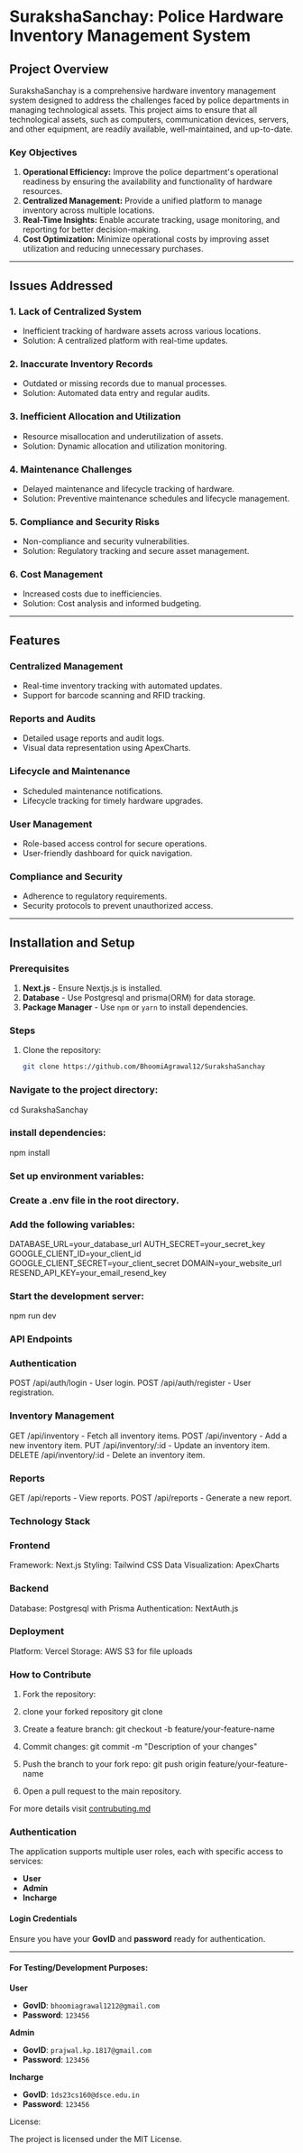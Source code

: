 # SurakshaSanchay: Police Hardware Inventory Management System


## Project Overview
SurakshaSanchay is a comprehensive hardware inventory management system designed to address the challenges faced by police departments in managing technological assets. This project aims to ensure that all technological assets, such as computers, communication devices, servers, and other equipment, are readily available, well-maintained, and up-to-date.

### Key Objectives
1. **Operational Efficiency:** Improve the police department's operational readiness by ensuring the availability and functionality of hardware resources.
2. **Centralized Management:** Provide a unified platform to manage inventory across multiple locations.
3. **Real-Time Insights:** Enable accurate tracking, usage monitoring, and reporting for better decision-making.
4. **Cost Optimization:** Minimize operational costs by improving asset utilization and reducing unnecessary purchases.

---

## Issues Addressed

### 1. Lack of Centralized System
- Inefficient tracking of hardware assets across various locations.
- Solution: A centralized platform with real-time updates.

### 2. Inaccurate Inventory Records
- Outdated or missing records due to manual processes.
- Solution: Automated data entry and regular audits.

### 3. Inefficient Allocation and Utilization
- Resource misallocation and underutilization of assets.
- Solution: Dynamic allocation and utilization monitoring.

### 4. Maintenance Challenges
- Delayed maintenance and lifecycle tracking of hardware.
- Solution: Preventive maintenance schedules and lifecycle management.

### 5. Compliance and Security Risks
- Non-compliance and security vulnerabilities.
- Solution: Regulatory tracking and secure asset management.

### 6. Cost Management
- Increased costs due to inefficiencies.
- Solution: Cost analysis and informed budgeting.

---

## Features

### Centralized Management
- Real-time inventory tracking with automated updates.
- Support for barcode scanning and RFID tracking.

### Reports and Audits
- Detailed usage reports and audit logs.
- Visual data representation using ApexCharts.

### Lifecycle and Maintenance
- Scheduled maintenance notifications.
- Lifecycle tracking for timely hardware upgrades.

### User Management
- Role-based access control for secure operations.
- User-friendly dashboard for quick navigation.

### Compliance and Security
- Adherence to regulatory requirements.
- Security protocols to prevent unauthorized access.

---

## Installation and Setup

### Prerequisites
1. **Next.js** - Ensure Nextjs.js is installed.
2. **Database** - Use Postgresql and prisma(ORM) for data storage.
3. **Package Manager** - Use `npm` or `yarn` to install dependencies.

### Steps
1. Clone the repository:
   ```bash
   git clone https://github.com/BhoomiAgrawal12/SurakshaSanchay

### Navigate to the project directory:
cd SurakshaSanchay
### install dependencies:
npm install
### Set up environment variables:
### Create a .env file in the root directory.
### Add the following variables:
DATABASE_URL=your_database_url
AUTH_SECRET=your_secret_key
GOOGLE_CLIENT_ID=your_client_id
GOOGLE_CLIENT_SECRET=your_client_secret
DOMAIN=your_website_url
RESEND_API_KEY=your_email_resend_key

### Start the development server:
npm run dev
### API Endpoints

### Authentication
POST /api/auth/login - User login.
POST /api/auth/register - User registration.

### Inventory Management
GET /api/inventory - Fetch all inventory items.
POST /api/inventory - Add a new inventory item.
PUT /api/inventory/:id - Update an inventory item.
DELETE /api/inventory/:id - Delete an inventory item.

### Reports
GET /api/reports - View reports.
POST /api/reports - Generate a new report.

### Technology Stack

### Frontend

Framework: Next.js
Styling: Tailwind CSS
Data Visualization: ApexCharts

### Backend

Database: Postgresql with Prisma
Authentication: NextAuth.js

### Deployment

Platform: Vercel
Storage: AWS S3 for file uploads

### How to Contribute

1. Fork the repository:

2. clone your forked repository
git clone <your-forked-repo-url>

3. Create a feature branch:
git checkout -b feature/your-feature-name

4. Commit changes:
git commit -m "Description of your changes"

5. Push the branch to your fork repo:
git push origin feature/your-feature-name

6. Open a pull request to the main repository.

For more details visit [contrubuting.md](https://github.com/BhoomiAgrawal12/SurakshaSanchay/blob/main/contributing.md)

### Authentication

The application supports multiple user roles, each with specific access to services:  
- **User**  
- **Admin**  
- **Incharge**

#### Login Credentials  
Ensure you have your **GovID** and **password** ready for authentication.

---

#### For Testing/Development Purposes:  

**User**  
- **GovID**: `bhoomiagrawal1212@gmail.com`  
- **Password**: `123456`  

**Admin**  
- **GovID**: `prajwal.kp.1817@gmail.com`  
- **Password**: `123456`  

**Incharge**  
- **GovID**: `1ds23cs160@dsce.edu.in`  
- **Password**: `123456`  



License:

The project is licensed under the MIT License.  
